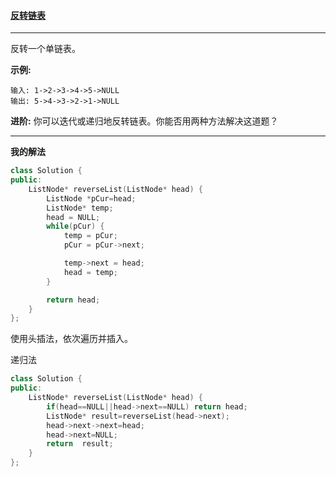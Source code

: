 ####  [反转链表](https://leetcode-cn.com/problems/reverse-linked-list/)

***

反转一个单链表。

**示例:**

```
输入: 1->2->3->4->5->NULL
输出: 5->4->3->2->1->NULL
```

**进阶:**
你可以迭代或递归地反转链表。你能否用两种方法解决这道题？

***

**我的解法**

```cpp
class Solution {
public:
    ListNode* reverseList(ListNode* head) {
        ListNode *pCur=head;
        ListNode* temp;
        head = NULL;
        while(pCur) {
            temp = pCur;
            pCur = pCur->next;

            temp->next = head;
            head = temp;
        }

        return head;
    }
};
```

使用头插法，依次遍历并插入。

递归法

```cpp
class Solution {
public:
    ListNode* reverseList(ListNode* head) {
        if(head==NULL||head->next==NULL) return head;
        ListNode* result=reverseList(head->next);
        head->next->next=head;
        head->next=NULL;
        return  result;
    }
};
```

